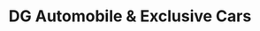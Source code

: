 ---
title: "DG Automobile & Exclusive Cars"
url: /badem/dg-automobile-und-exclusive-cars/
shop: Autohaus
---